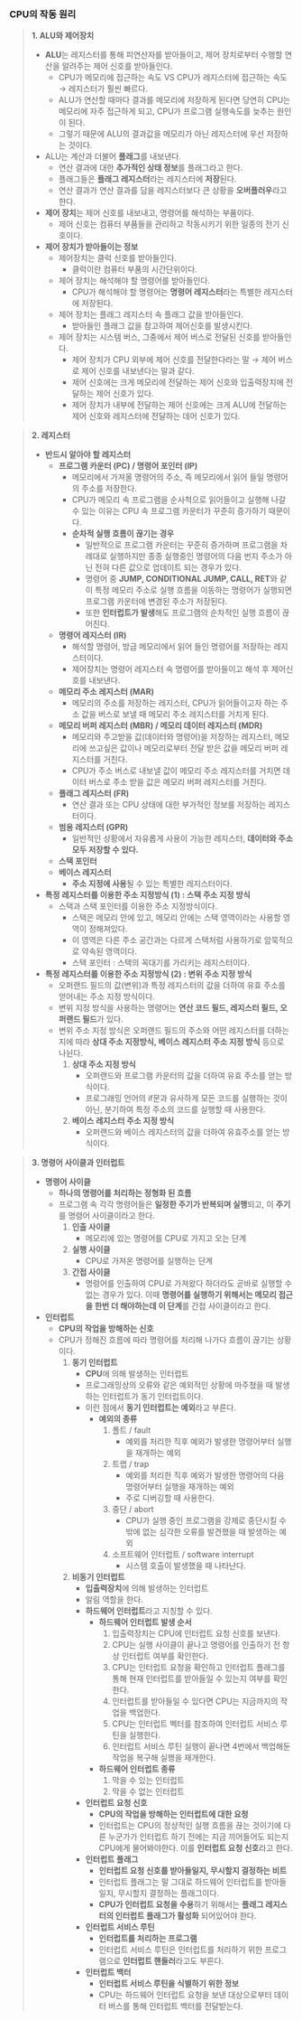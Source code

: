### **CPU의 작동 원리**

> **1. ALU와 제어장치**
> 
> - **ALU**는 레지스터를 통해 피연산자를 받아들이고, 제어 장치로부터 수행할 연산을 알려주는 제어 신호를 받아들인다.
>     - CPU가 메모리에 접근하는 속도 VS CPU가 레지스터에 접근하는 속도 → 레지스터가 훨씬 빠르다.
>     - ALU가 연산할 때마다 결과를 메모리에 저장하게 된다면 당연히 CPU는 메모리에 자주 접근하게 되고, CPU가 프로그램 실행속도를 늦추는 원인이 된다.
>     - 그렇기 때문에 ALU의 결과값을 메모리가 아닌 레지스터에 우선 저장하는 것이다.
> - ALU는 계산과 더불어 **플래그**를 내보낸다.
>     - 연산 결과에 대한 **추가적인 상태 정보**를 플래그라고 한다.
>     - 플래그들은 **플래그 레지스터**라는 레지스터에 **저장**된다.
>     - 연산 결과가 연산 결과를 담을 레지스터보다 큰 상황을 **오버플러우**라고 한다.
> - **제어 장치**는 제어 신호를 내보내고, 명령어를 해석하는 부품이다.
>     - 제어 신호는 컴퓨터 부품들을 관리하고 작동시키기 위한 일종의 전기 신호이다.
> - **제어 장치가 받아들이는 정보**
>     - 제어장치는 클럭 신호를 받아들인다. 
>         - 클럭이란 컴퓨터 부품의 시간단위이다.
>     - 제어 장치는 해석해야 할 명령어를 받아들인다.
>         - CPU가 해석해야 할 명령어는 **명령어 레지스터**라는 특별한 레지스터에 저장된다.
>     - 제어 장치는 플래그 레지스터 속 플래그 값을 받아들인다. 
>         - 받아들인 플래그 값을 참고하여 제어신호를 발생시킨다.
>     - 제어 장치는 시스템 버스, 그중에서 제어 버스로 전달된 신호를 받아들인다. 
>         - 제어 장치가 CPU 외부에 제어 신호를 전달한다라는 말 → 제어 버스로 제어 신호를 내보낸다는 말과 같다.
>         - 제어 신호에는 크게 메모리에 전달하는 제어 신호와 입출력장치에 전달하는 제어 신호가 있다.
>         - 제어 장치가 내부에 전달하는 제어 신호에는 크게 ALU에 전달하는 제어 신호와 레지스터에 전달하는 데어 신호가 있다.

> **2. 레지스터**
> 
> - **반드시 알아야 할 레지스터**
>     - **프로그램 카운터 (PC) / 명령어 포인터 (IP)**
>         - 메모리에서 가져올 명령어의 주소, 즉 메모리에서 읽어 들일 명령어의 주소를 저장한다.
>         - CPU가 메모리 속 프로그램을 순사척으로 읽어들이고 실행해 나갈 수 있는 이유는 CPU 속 프로그램 카운터가 꾸준히 증가하기 때문이다.
>         - **순차적 실행 흐름이 끊기는 경우**
>             - 일반적으로 프로그램 카운터는 꾸준히 증가하며 프로그램을 차례대로 실행하지만 종종 실행중인 명령어의 다음 번지 주소가 아닌 전혀 다른 값으로 업데이트 되는 경우가 있다.
>             - 명령어 중 **JUMP, CONDITIONAL JUMP, CALL, RET**와 같이 특정 메모리 주소로 실행 흐름을 이동하는 명령어가 실행되면 프로그램 카운터에 변경된 주소가 저장된다.
>             - 또한 **인터럽트가 발생**해도 프로그램의 순차적인 실행 흐름이 끊어진다.
>     - **명령어 레지스터 (IR)**
>         - 해석할 명령어, 방금 메모리에서 읽어 들인 명령어를 저장하는 레지스터이다.
>         - 제어장치는 명령어 레지스터 속 명령어를 받아들이고 해석 후 제어신호를 내보낸다.
>     - **메모리 주소 레지스터 (MAR)**
>         - 메모리의 주소를 저장하는 레지스터, CPU가 읽어들이고자 하는 주소 값을 버스로 보낼 때 메모리 주소 레지스터를 거치게 된다.
>     - **메모리 버퍼 레지스터 (MBR) / 메모리 데이터 레지스터 (MDR)**
>         - 메모리와 주고받을 값(데이터와 명령어)을 저장하는 레지스터, 메모리에 쓰고싶은 값이나 메모리로부터 전달 받은 값을 메모리 버퍼 레지스터를 거친다.
>         - CPU가 주소 버스로 내보낼 값이 메모리 주소 레지스터를 거치면 데이터 버스로 주소 받을 값은 메모리 버퍼 레지스터를 거친다.
>     - **플래그 레지스터 (FR)**
>         - 연산 결과 또는 CPU 상태에 대한 부가적인 정보를 저장하는 레지스터이다.
>     - **범용 레지스터 (GPR)**
>         - 일반적인 상황에서 자유롭게 사용이 가능한 레지스터, **데이터와 주소 모두 저장할 수 있다.**
>     - **스택 포인터**
>     - **베이스 레지스터**
>         - **주소 지정에 사용**될 수 있는 특별한 레지스터이다.
> - **특정 레지스터를 이용한 주소 지정방식 (1) : 스택 주소 지정 방식**
>     - 스택과 스택 포인터를 이용한 주소 지정방식이다.
>         - 스택은 메모리 안에 있고, 메모리 안에는 스택 영역이라는 사용할 영역이 정해져있다.
>         - 이 영역은 다른 주소 공간과는 다르게 스택처럼 사용하기로 암묵적으로 약속된 영역이다.
>         - 스택 포인터 : 스택의 꼭대기를 가리키는 레지스터이다.
> - **특정 레지스터를 이용한 주소 지정방식 (2) : 변위 주소 지정 방식**
>     - 오퍼랜드 필드의 값(변위)과 특정 레지스터의 값을 더하여 유효 주소를 얻어내는 주소 지정 방식이다.
>     - 변위 지정 방식을 사용하는 명령어는 **연산 코드 필드, 레지스터 필드, 오퍼랜드 필드**가 있다.
>     - 변위 주소 지정 방식은 오퍼랜드 필드의 주소와 어떤 레지스터를 더하는지에 따라 **상대 주소 지정방식, 베이스 레지스터 주소 지정 방식** 등으로 나뉜다.
>         1. **상대 주소 지정 방식**
>             - 오퍼랜드와 프로그램 카운터의 값을 더하여 유효 주소를 얻는 방식이다.
>             - 프로그래밍 언어의 if문과 유사하게 모든 코드를 실행하는 것이 아닌, 분기하여 특정 주소의 코드를 실행할 때 사용한다.
>         2. **베이스 레지스터 주소 지정 방식**
>             - 오퍼랜드와 베이스 레지스터의 값을 더하여 유효주소를 얻는 방식이다.

> **3. 명령어 사이클과 인터럽트**
> 
> - **명령어 사이클**
>     - **하나의 명령어를 처리하는 정형화 된 흐름**
>     - 프로그램 속 각각 명령어들은 **일정한 주기가 반복되며 실행**되고, 이 **주기**를 명령어 사이클이라고 한다.
>         1. **인출 사이클** 
>             - 메모리에 있는 명령어를 CPU로 가지고 오는 단계
>         2. **실행 사이클** 
>             - CPU로 가져온 명령어를 실행하는 단계
>         3. **간접 사이클**
>             - 명령어를 인출하여 CPU로 가져왔다 하더라도 곧바로 실행할 수 없는 경우가 있다. 이때 **명령어를 실행하기 위해서는 메모리 접근을 한번 더 해야하는데 이 단계**를 간접 사이클이라고 한다.
> - **인터럽트**
>     - **CPU의 작업을 방해하는 신호**
>     - CPU가 정해진 흐름에 따라 명령어를 처리해 나가다 흐름이 끊기는 상황이다.
>         1. **동기 인터럽트**
>             - **CPU**에 의해 발생하는 인터럽트
>             - 프로그래밍상의 오류와 같은 예외적인 상황에 마주쳤을 때 발생하는 인터럽트가 동기 인터럽트이다.
>             - 이런 점에서 **동기 인터럽트는 예외**라고 부른다.
>                 - **예외의 종류**
>                     1. 폴트 / fault
>                         - 예외를 처리한 직후 예외가 발생한 명령어부터 실행을 재개하는 예외
>                     2. 트랩 / trap 
>                         - 예외를 처리한 직후 예외가 발생한 명령어의 다음 명령어부터 실행을 재개하는 예외
>                         - 주로 디버깅할 때 사용한다.
>                     3. 중단 / abort
>                         - CPU가 실행 중인 프로그램을 강제로 중단시킬 수 밖에 없는 심각한 오류를 발견했을 때 발생하는 예외
>                     4. 소프트웨어 인터럽트 / software interrupt
>                         - 시스템 호출이 발생했을 때 나타난다.
>         2. **비동기 인터럽트** 
>             - **입출력장치**에 의해 발생하는 인터럽트
>             - 알림 역할을 한다.
>             - **하드웨어 인터럽트**라고 지칭할 수 있다.
>                 - **하드웨어 인터럽트 발생 순서**
>                     1. 입출력장치는 CPU에 인터럽트 요청 신호를 보낸다. 
>                     2. CPU는 실행 사이클이 끝나고 명령어를 인출하기 전 항상 인터럽트 여부를 확인한다.
>                     3. CPU는 인터럽트 요청을 확인하고 인터럽트 플래그를 통해 현재 인터럽트를 받아들일 수 있는지 여부를 확인한다. 
>                     4. 인터럽트를 받아들일 수 있다면 CPU는 지금까지의 작업을 백업한다. 
>                     5. CPU는 인터럽트 벡터를 참조하여 인터럽트 서비스 루틴을 실행한다. 
>                     6. 인터럽트 서비스 루틴 실행이 끝나면 4번에서 백업해둔 작업을 복구해 실행을 재개한다. 
>                 - **하드웨어 인터럽트 종류**
>                     1. 막을 수 있는 인터럽트
>                     2. 막을 수 없는 인터럽트
>             - **인터럽트 요청 신호**
>                 - **CPU의 작업을 방해하는 인터럽트에 대한 요청**
>                 - 인터럽트는 CPU의 정상적인 실행 흐름을 끊는 것이기에 다른 누군가가 인터럽트 하기 전에는 지금 끼어들어도 되는지 CPU에게 물어봐야한다. 이를 **인터럽트 요청 신호**라고 한다.
>             - **인터럽트 플래그**
>                 - **인터럽트 요청 신호를 받아들일지, 무시할지 결정하는 비트**
>                 - 인터럽트 플래그는 말 그대로 하드웨어 인터럽트를 받아들일지, 무시할지 결정하는 플래그이다.
>                 - **CPU가 인터럽트 요청을 수용**하기 위해서는 **플래그 레지스터의 인터럽트 플래그가 활성화** 되어있어야 한다.
>             - **인터럽트 서비스 루틴**
>                 - **인터럽트를 처리하는 프로그램**
>                 - 인터럽트 서비스 루틴은 인터럽트를 처리하기 위한 프로그램으로 **인터럽트 핸들러**라고도 부른다.
>             - **인터럽트 백터**
>                 - **인터럽트 서비스 루틴을 식별하기 위한 정보**
>                 - CPU는 하드웨어 인터럽트 요청을 보낸 대상으로부터 데이터 버스를 통해 인터럽트 백터를 전달받는다.